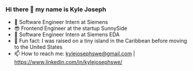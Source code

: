 ### Hi there 👋  my name is Kyle Joseph

- 🧣 Software Engineer Intern at Siemens
- 😎 Frontend Engineer at the startup SunnySide 
- 🤠 Software Engineer Intern at Siemens EDA
- 🌴 Fun fact: I was raised on a tiny island in the Caribbean before moving to the United States
- 📫 How to reach me: kylejosephswe@gmail.com | https://www.linkedin.com/in/kylejosephswe/
<!--
**kylejosephswe/kylejosephswe** is a ✨ _special_ ✨ repository because its `README.md` (this file) appears on your GitHub profile.

